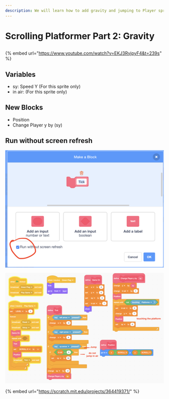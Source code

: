 ```yaml
---
description: We will learn how to add gravity and jumping to Player sprite.
---
```


# Scrolling Platformer Part 2: Gravity

## 

{% embed url="https://www.youtube.com/watch?v=EKJ3RvjpyF4&t=239s" %}



## Variables

* sy:  Speed Y \(For this sprite only\)
* in air:  \(For this sprite only\)

## New Blocks

* Position
* Change Player y by \(sy\)

## Run without screen refresh

![](../../../../.gitbook/assets/screenshot-2020-02-01-15.43.35.png)

![](../../../../.gitbook/assets/screenshot-2020-02-01-16.23.29%20%281%29.png)

{% embed url="https://scratch.mit.edu/projects/364419371/" %}



